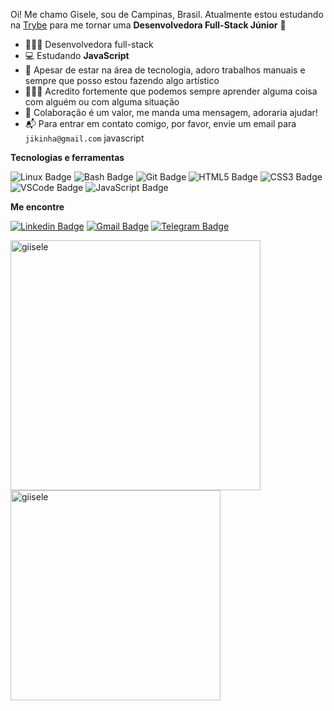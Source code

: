 Oi! Me chamo Gisele, sou de Campinas, Brasil. Atualmente estou estudando na [Trybe](https://www.betrybe.com/) para me tornar uma **Desenvolvedora Full-Stack Júnior** :rocket:

- 👩🏽‍💻 Desenvolvedora full-stack
- 💻 Estudando **JavaScript**
- 🎨 Apesar de estar na área de tecnologia, adoro trabalhos manuais e sempre que posso estou fazendo algo artístico
- 👩🏽‍🎓 Acredito fortemente que podemos sempre aprender alguma coisa com alguém ou com alguma situação
- 💬 Colaboração é um valor, me manda uma mensagem, adoraria ajudar!
- 📬 Para entrar em contato comigo, por favor, envie um email para `jikinha@gmail.com` javascript

**Tecnologias e ferramentas**

![Linux Badge](https://img.shields.io/badge/-Linux-042423?style=flat-square&logo=linux&logoColor=white)
![Bash Badge](https://img.shields.io/badge/-Bash-042423?style=flat-square&logo=gnu-bash&logoColor=white)
![Git Badge](https://img.shields.io/badge/-Git-042423?style=flat-square&logo=git&logoColor=white)
![HTML5 Badge](https://img.shields.io/badge/-HTML-042423?style=flat-square&logo=html5&logoColor=white)
![CSS3 Badge](https://img.shields.io/badge/-CSS-042423?style=flat-square&logo=css3&logoColor=white)
![VSCode Badge](https://img.shields.io/badge/-VSCode-042423?style=flat-square&logo=visual-studio-code&logoColor=white)
![JavaScript Badge](https://img.shields.io/badge/-JavaScript-042423?style=flat-square&logo=javascript&logoColor=white)



**Me encontre**

[![Linkedin Badge](https://img.shields.io/badge/-LinkedIn-042423?style=flat-square&logo=Linkedin&logoColor=white&link=https://www.linkedin.com/in/giselecosta/)](https://www.linkedin.com/in/giselecosta/)
[![Gmail Badge](https://img.shields.io/badge/-Gmail-042423?style=flat-square&logo=Gmail&logoColor=white&link=mailto:jikinha@gmail.com)](mailto:jikinha@gmail.com)
[![Telegram Badge](https://img.shields.io/badge/-Telegram-042423?style=flat-square&logo=Telegram&logoColor=white&link=https://t.me/Giisele)](https://t.me/Giisele)


<a href="https://github.com/giisele">
  <img align="center" width="400px" src="https://github-readme-stats.vercel.app/api?username=giisele&show_icons=true&theme=dracula" alt="giisele" />
</a>

<a href="https://github.com/giisele">
  <img align="center" width="336px" src="https://github-readme-stats.vercel.app/api/top-langs/?username=giisele&layout=compact&theme=dracula" alt="giisele" />
</a>



<!--<img src="https://komarev.com/ghpvc/?username=giisele&label=views&color=0fa36b" align="left"/>-->
<!--
**giisele/giisele** is a ✨ _special_ ✨ repository because its `README.md` (this file) appears on your GitHub profile.

Here are some ideas to get you started:

- 🔭 I’m currently working on ...
- 🌱 I’m currently learning ...
- 👯 I’m looking to collaborate on ..
- 💬 Ask me about ...
- 📫 How to reach me: ...
- 😄 Pronouns: ...
- ⚡ Fun fact: ...-->
